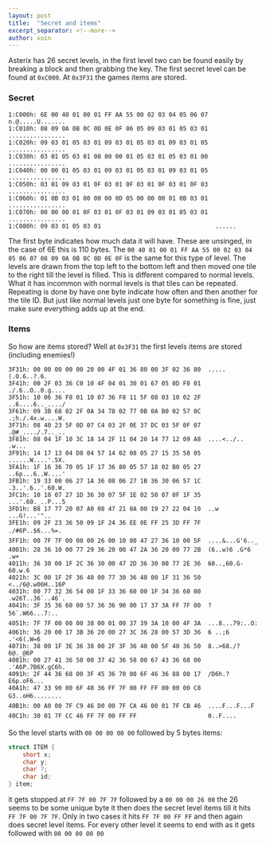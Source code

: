 ```yaml
---
layout: post
title:  "Secret and items"
excerpt_separator: <!--more-->
author: xoin
---
```


Asterix has 26 secret levels, in the first level two can be found easily by breaking a block and then grabbing the key. The first secret level can be found at `0xC000`. At `0x3F31` the games items are stored.

<!--more-->

### Secret
```
1:C000h: 6E 00 40 01 00 01 FF AA 55 00 02 03 04 05 06 07  n.@.....U....... 
1:C010h: 08 09 0A 0B 0C 0D 0E 0F 06 05 09 03 01 05 03 01  ................ 
1:C020h: 09 03 01 05 03 01 09 03 01 05 03 01 09 03 01 05  ................ 
1:C030h: 03 01 05 03 01 00 00 00 01 05 03 01 05 03 01 00  ................ 
1:C040h: 00 00 01 05 03 01 09 03 01 05 03 01 09 03 01 05  ................ 
1:C050h: 03 01 09 03 01 0F 03 01 0F 03 01 0F 03 01 0F 03  ................ 
1:C060h: 01 0B 03 01 00 00 00 0D 05 00 00 00 01 0B 03 01  ................ 
1:C070h: 00 00 00 01 0F 03 01 0F 03 01 09 03 01 05 03 01  ................ 
1:C080h: 09 03 01 05 03 01                                ......
```

The first byte indicates how much data it will have. These are unsinged, in the case of 6E this is 110 bytes. The ``00 40 01 00 01 FF AA 55 00 02 03 04 05 06 07 08 09 0A 0B 0C 0D 0E 0F`` is the same for this type of level. The levels are drawn from the top left to the bottom left and then moved one tile to the right till the level is filled. This is different compared to normal levels. What it has incommon with normal levels is that tiles can be repeated. Repeating is done by have one byte indicate how often and then another for the tile ID. But just like normal levels just one byte for something is fine, just make sure everything adds up at the end.

### Items
So how are items stored? Well at `0x3F31` the first levels items are stored (including enemies!)
```
3F31h: 00 00 00 00 00 28 00 4F 01 36 80 00 3F 02 36 80  .....(.O.6..?.6. 
3F41h: 00 2F 03 36 C0 10 4F 04 01 30 01 67 05 0D F0 01  ./.6..O..0.g.... 
3F51h: 10 06 36 F8 01 10 07 36 F8 11 5F 08 03 10 02 2F  ..6....6.._..../ 
3F61h: 09 3B 68 02 2F 0A 34 78 02 77 0B 0A B0 02 57 0C  .;h./.4x.w....W. 
3F71h: 08 40 23 5F 0D 07 C4 03 2F 0E 37 DC 03 5F 0F 07  .@#_..../.7.._.. 
3F81h: 08 04 1F 10 3C 18 14 2F 11 04 20 14 77 12 09 A8  ....<../.. .w... 
3F91h: 14 17 13 04 D8 04 57 14 02 08 05 27 15 35 58 05  ......W....'.5X. 
3FA1h: 1F 16 36 70 05 1F 17 36 80 05 57 18 02 B0 05 27  ..6p...6..W....' 
3FB1h: 19 33 00 06 27 1A 36 08 06 27 1B 36 30 06 57 1C  .3..'.6..'.60.W. 
3FC1h: 10 18 07 27 1D 36 30 07 5F 1E 02 50 07 0F 1F 35  ...'.60._..P...5 
3FD1h: B8 17 77 20 07 A0 08 47 21 0A 00 19 27 22 04 10  ..w ...G!...'".. 
3FE1h: 09 2F 23 36 50 09 1F 24 36 EE 0E FF 25 3D FF 7F  ./#6P..$6...%=. 
3FF1h: 00 7F 7F 00 00 00 26 00 10 00 47 27 36 10 00 5F  ....&...G'6.._ 
4001h: 28 36 10 00 77 29 36 20 00 47 2A 36 20 00 77 2B  (6..w)6 .G*6 .w+ 
4011h: 36 30 00 1F 2C 36 30 00 47 2D 36 30 00 77 2E 36  60..,60.G-60.w.6 
4021h: 3C 00 1F 2F 36 40 00 77 30 36 48 00 1F 31 36 50  <../6@.w06H..16P 
4031h: 00 77 32 36 54 00 1F 33 36 60 00 1F 34 36 60 00  .w26T..36`..46`. 
4041h: 3F 35 36 60 00 57 36 36 90 00 17 37 3A FF 7F 00  ?56`.W66...7:.. 
4051h: 7F 7F 00 00 00 38 00 01 00 37 39 3A 10 00 4F 3A  ...8...79:..O: 
4061h: 36 20 00 17 3B 36 20 00 27 3C 36 28 00 57 3D 36  6 ..;6 .'<6(.W=6 
4071h: 38 00 1F 3E 36 38 00 2F 3F 36 40 00 5F 40 36 50  8..>68./?6@._@6P 
4081h: 00 27 41 36 50 00 37 42 36 58 00 67 43 36 68 00  .'A6P.7B6X.gC6h. 
4091h: 2F 44 36 68 00 3F 45 36 70 00 6F 46 36 88 00 17  /D6h.?E6p.oF6... 
40A1h: 47 33 90 00 6F 48 36 FF 7F 00 FF FF 00 00 00 C8  G3..oH6........ 
40B1h: 00 A0 00 7F C9 46 D0 00 7F CA 46 00 01 7F CB 46  ....F...F...F 
40C1h: 30 01 7F CC 46 FF 7F 00 FF FF                    0..F....
```

So the level starts with ``00 00 00 00 00`` followed by 5 bytes items:

```c
struct ITEM {
    short x;
    char y;
    char ?;
    char id;
} item;
```

it gets stopped at `FF 7F 00 7F 7F` followed by a `00 00 00 26 00` the 26 seems to be some unique byte it then does the secret level items till it hits `FF 7F 00 7F 7F`. Only in two cases it hits `FF 7F 00 FF FF` and then again does secret level items. For every other level it seems to end with as it gets followed with ``00 00 00 00 00``